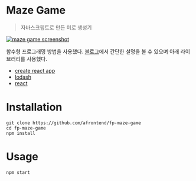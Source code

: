 # Maze Game

> 자바스크립트로 만든 미로 생성기

[![maze game screenshot](https://agvim.files.wordpress.com/2019/02/fp-maze-game.png?w=278 "maze game screenshot")](https://afrontend.github.io/game/fp-maze-game/)


함수형 프로그래밍 방법을 사용했다. [블로그](http://agvim.wordpress.com/2019/02/24/maze-game-with-javascript/)에서 간단한 설명을 볼 수 있으며 아래 라이브러리를 사용했다.

* [create react app](https://github.com/facebook/create-react-app)
* [lodash](https://lodash.com/)
* [react](https://reactjs.org/)

# Installation

    git clone https://github.com/afrontend/fp-maze-game
    cd fp-maze-game
    npm install

# Usage

    npm start
